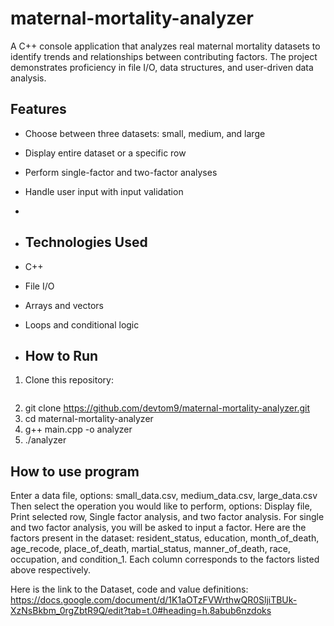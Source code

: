 # maternal-mortality-analyzer
A C++ console application that analyzes real maternal mortality datasets to identify trends and relationships between contributing factors. The project demonstrates proficiency in file I/O, data structures, and user-driven data analysis.

## Features
- Choose between three datasets: small, medium, and large
- Display entire dataset or a specific row
- Perform single-factor and two-factor analyses
- Handle user input with input validation
- 
- ## Technologies Used
- C++
- File I/O
- Arrays and vectors
- Loops and conditional logic

- ## How to Run
1. Clone this repository:
   ```bash
2. git clone https://github.com/devtom9/maternal-mortality-analyzer.git
3. cd maternal-mortality-analyzer
4. g++ main.cpp -o analyzer
5. ./analyzer

## How to use program
Enter a data file, options: small_data.csv, medium_data.csv, large_data.csv
Then select the operation you would like to perform, options: Display file, Print selected row, Single factor analysis, and two factor analysis.
For single and two factor analysis, you will be asked to input a factor. Here are the factors present in the dataset:
resident_status, education, month_of_death, age_recode, place_of_death, martial_status, manner_of_death, race, occupation, and condition_1.
Each column corresponds to the factors listed above respectively.

Here is the link to the Dataset, code and value definitions: https://docs.google.com/document/d/1K1aOTzFVWrthwQR0SljiTBUk-XzNsBkbm_0rgZbtR9Q/edit?tab=t.0#heading=h.8abub6nzdoks
